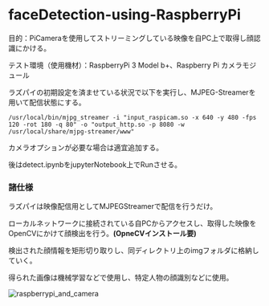# faceDetection-using-RaspberryPi

目的：PiCameraを使用してストリーミングしている映像を自PC上で取得し顔認識にかける。

テスト環境（使用機材）：RaspberryPi 3 Model b+、Raspberry Pi カメラモジュール

ラズパイの初期設定を済ませている状況で以下を実行し、MJPEG-Streamerを用いて配信状態にする。

```
/usr/local/bin/mjpg_streamer -i "input_raspicam.so -x 640 -y 480 -fps 120 -rot 180 -q 80" -o "output_http.so -p 8080 -w /usr/local/share/mjpg-streamer/www" 
```

カメラオプションが必要な場合は適宜追加する。

後はdetect.ipynbをjupyterNotebook上でRunさせる。

### 諸仕様

ラズパイは映像配信用としてMJPEGStreamerで配信を行うだけ。

ローカルネットワークに接続されている自PCからアクセスし、取得した映像をOpenCVにかけて顔検出を行う。**(OpneCVインストール要)**

検出された顔情報を矩形切り取りし、同ディレクトリ上のimgフォルダに格納していく。

得られた画像は機械学習などで使用し、特定人物の顔識別などに使用。

![raspberrypi_and_camera](https://user-images.githubusercontent.com/39150905/61575720-4c525e80-ab0a-11e9-9ed4-a3db2e516552.png)
